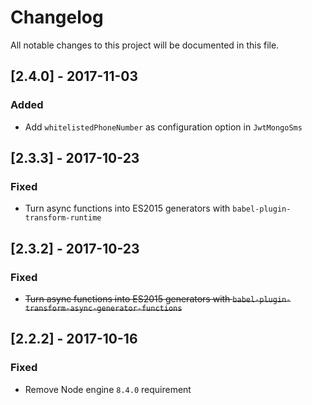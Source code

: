 # Changelog
All notable changes to this project will be documented in this file.

## [2.4.0] - 2017-11-03
### Added
- Add `whitelistedPhoneNumber` as configuration option in `JwtMongoSms`

## [2.3.3] - 2017-10-23
### Fixed
- Turn async functions into ES2015 generators with `babel-plugin-transform-runtime`

## [2.3.2] - 2017-10-23
### Fixed
- ~~Turn async functions into ES2015 generators with `babel-plugin-transform-async-generator-functions`~~

## [2.2.2] - 2017-10-16
### Fixed
- Remove Node engine `8.4.0` requirement
